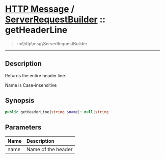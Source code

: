 # [HTTP Message](http.md) / [ServerRequestBuilder](http-ServerRequestBuilder.md) :: getHeaderLine
 > im\http\msg\ServerRequestBuilder
____

## Description
Returns the entire header line.

Name is Case-insensitive

## Synopsis
```php
public getHeaderLine(string $name): null|string
```

## Parameters
| Name | Description |
| :--- | :---------- |
| name | Name of the header |
